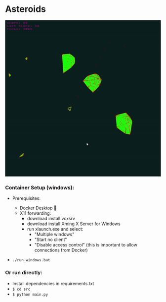 # Asteroids 

<img src="documentation/example.gif" alt="drawing" width="700"/>

### Container Setup (windows):
- Prerequisites:
    - Docker Desktop 🐳
    - X11 forwarding:
        - download install vcxsrv
        - download install Xming X Server for Windows
        - run xlaunch.exe and select: 
            - "Multiple windows"
            - "Start no client"
            - "Disable access control" (this is important to allow connections from Docker)

- `./run_windows.bat`

### Or run directly:
- Install dependencies in requirements.txt
- `$ cd src`
- `$ python main.py`